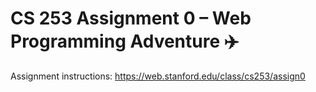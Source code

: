 # CS 253 Assignment 0 – Web Programming Adventure ✈️

Assignment instructions: https://web.stanford.edu/class/cs253/assign0
